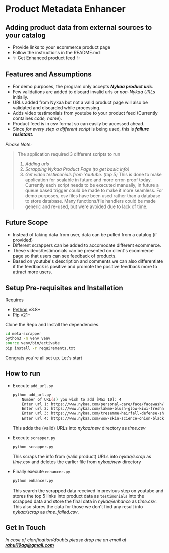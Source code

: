 # Product Metadata Enhancer

## Adding product data from external sources to your catalog

- Provide links to your ecommerce product page
- Follow the instructions in the README.md
- ✨ Get Enhanced product feed ✨

## Features and Assumptions

- For demo purposes, the program only accepts **_Nykaa product urls_**.
- Few validations are added to discard invalid urls or _non-Nykaa URLs_ initially.
- URLs added from Nykaa but not a valid product page will also be validated and discarded while processing.
- Adds video testimonials from youtube to your product feed (Currently containes _code, name_).
- Product feed is in csv format so can easily be accessed ahead.
- Since _for every step a different script_ is being used, this is **_failure resistant_**.

_Please Note:_

> The application required 3 different scripts to run
>
> 1. _Adding urls_
> 2. _Scrapping Nykaa Product Page (to get basic info)_
> 3. _Get video testimonials from Youtube. (top 5)_
>    This is done to make application for scalable in future and more error-proof today.
>    Currently each script needs to be executed manually, in future a queue based trigger could be made to make it more seamless.
>    For demo purposes, csv files have been used rather than a database to store database.
>    Many functions/file handlers could be made generic and re-used, but were avoided due to lack of time.

## Future Scope

- Instead of taking data from user, data can be pulled from a catalog (if provided)
- Different scrappers can be added to accomodate different ecommerce.
- These videos/testimonials can be presented on client's ecommerce page so that users can see feedback of products.
- Based on youtube's description and comments we can also differentiate if the feedback is positive and promote the positive feedback more to attract more users.

## Setup Pre-requisites and Installation

Requires

- [Python](https://www.python.org/) v3.8+
- [Pip](https://pip.pypa.io) v21+

Clone the Repo and Install the dependencies.

```sh
cd meta-scrapper
python3 -m venv venv
source venv/bin/activate
pip install -r requirements.txt
```

Congrats you're all set up. Let's start

## How to run

- Execute `add_url.py`

  ```sh
  python add_url.py
      Number of URL(s) you wish to add [Max 10]: 4
      Enter url 1: https://www.nykaa.com/personal-care/face/facewash/c/1387?ptype=lst&id=1387&root=nav_3&dir=desc&order=popularity
      Enter url 2: https://www.nykaa.com/lakme-blush-glow-kiwi-freshness-gel-face-wash-with-kiwi-extracts/p/457011?productId=457011&pps=1&skuId=457009
      Enter url 3: https://www.nykaa.com/tresemme-hairfall-defense-shampoo/p/7681?productId=7681&pps=5&skuId=401646
      Enter url 4: https://www.nykaa.com/wow-skin-science-onion-black-seed-oil-shampoo-300ml/p/587063?productId=587063&pps=6
  ```

  This adds the (valid) URLs into _nykaa/new_ directory as _time.csv_

- Execute `scrapper.py`

  ```sh
  python scrapper.py
  ```

  This scraps the info from (valid product) URLs into _nykaa/scrap_ as _time.csv_ and deletes the earlier file from _nykaa/new_ directory

- Finally execute `enhancer.py`

  ```sh
  python enhancer.py
  ```

  This search the scrapped data received in previous step on youtube and stores the top 5 links into product data as `testimonials` into the scrapped data and store the final data in _nykaa/enhance_ as _time.csv_. This also stores the data for those we don't find any result into _nykaa/scrap_ as _time_failed.csv_.

## Get In Touch

_In case of clarification/doubts please drop me an email at **rahul19ag@gmail.com**_
